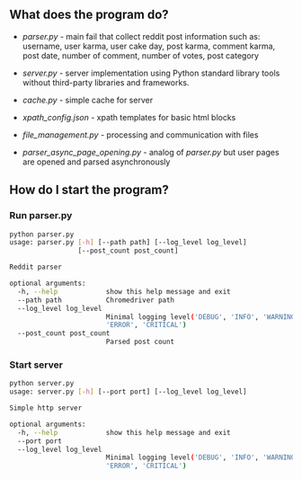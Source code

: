 ## What does the program do?
- _parser.py_ - main fail that collect reddit post information such as: 
username, user karma, user cake day, post karma, comment karma, post date, number of comment, number of votes,
 post category  
 
- _server.py_ - server implementation using Python standard library tools without third-party libraries and frameworks.

- _cache.py_ - simple cache for server

- _xpath_config.json_ - xpath templates for basic html blocks

- _file_management.py_ - processing and communication with files

- _parser_async_page_opening.py_ - analog of _parser.py_ but user pages are opened and parsed asynchronously
## How do I start the program? 
### Run parser.py
```bash
python parser.py 
usage: parser.py [-h] [--path path] [--log_level log_level]
                 [--post_count post_count]

Reddit parser

optional arguments:
  -h, --help            show this help message and exit
  --path path           Chromedriver path
  --log_level log_level
                        Minimal logging level('DEBUG', 'INFO', 'WARNING',
                        'ERROR', 'CRITICAL')
  --post_count post_count
                        Parsed post count
```

### Start server
```bash
python server.py
usage: server.py [-h] [--port port] [--log_level log_level]

Simple http server

optional arguments:
  -h, --help            show this help message and exit
  --port port
  --log_level log_level
                        Minimal logging level('DEBUG', 'INFO', 'WARNING',
                        'ERROR', 'CRITICAL')

```
